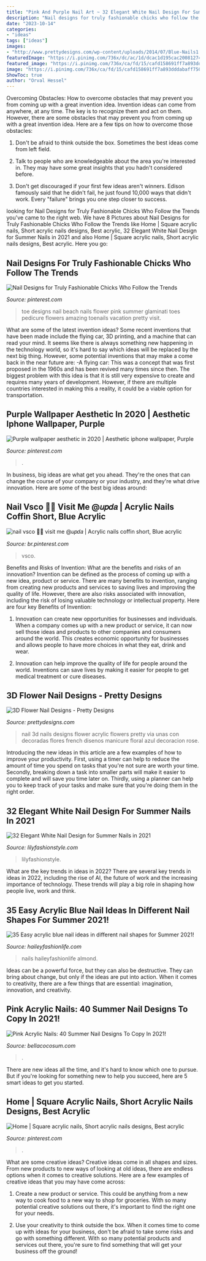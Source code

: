 ```yaml
---
title: "Pink And Purple Nail Art ~ 32 Elegant White Nail Design For Summer Nails In 2021"
description: "Nail designs for truly fashionable chicks who follow the trends"
date: "2023-10-14"
categories:
- "ideas"
tags: ["ideas"]
images:
- "http://www.prettydesigns.com/wp-content/uploads/2014/07/Blue-Nails1.jpg"
featuredImage: "https://i.pinimg.com/736x/dc/ac/1d/dcac1d195cac2008127449ea61860124.jpg"
featured_image: "https://i.pinimg.com/736x/ca/fd/15/cafd158691ff7a893dddabaff750315a.jpg"
image: "https://i.pinimg.com/736x/ca/fd/15/cafd158691ff7a893dddabaff750315a.jpg"
ShowToc: true
author: "Orval Hessel"
---
```



Overcoming Obstacles: How to overcome obstacles that may prevent you from coming up with a great invention idea.
Invention ideas can come from anywhere, at any time. The key is to recognize them and act on them. However, there are some obstacles that may prevent you from coming up with a great invention idea. Here are a few tips on how to overcome those obstacles:
1) Don't be afraid to think outside the box. Sometimes the best ideas come from left field.

2) Talk to people who are knowledgeable about the area you're interested in. They may have some great insights that you hadn't considered before.

3) Don't get discouraged if your first few ideas aren't winners. Edison famously said that he didn't fail, he just found 10,000 ways that didn't work. Every "failure" brings you one step closer to success.

	

		
looking for Nail Designs for Truly Fashionable Chicks Who Follow the Trends you've came to the right web. We have 8 Pictures about Nail Designs for Truly Fashionable Chicks Who Follow the Trends like Home | Square acrylic nails, Short acrylic nails designs, Best acrylic, 32 Elegant White Nail Design for Summer Nails in 2021 and also Home | Square acrylic nails, Short acrylic nails designs, Best acrylic. Here you go:
		
    
## Nail Designs For Truly Fashionable Chicks Who Follow The Trends

<img loading=lazy src="https://i.pinimg.com/736x/2b/e1/0a/2be10a150134af56d2d55459f9c6dbb3.jpg" onerror="this.onerror=null;this.src='https://tse1.mm.bing.net/th?id=OIP.8IAjFxona_uFOMatkpQMdQHaLG&amp;pid=15.1';" alt="Nail Designs for Truly Fashionable Chicks Who Follow the Trends">

_Source: pinterest.com_

>toe designs nail beach nails flower pink summer glaminati toes pedicure flowers amazing toenails vacation pretty visit. 

	

What are some of the latest invention ideas?
Some recent inventions that have been made include the flying car, 3D printing, and a machine that can read your mind. It seems like there is always something new happening in the technology world, so it's hard to say which ideas will be replaced by the next big thing. However, some potential inventions that may make a come back in the near future are: 
-A flying car: This was a concept that was first proposed in the 1960s and has been revived many times since then. The biggest problem with this idea is that it is still very expensive to create and requires many years of development. However, if there are multiple countries interested in making this a reality, it could be a viable option for transportation.

    
## Purple Wallpaper Aesthetic In 2020 | Aesthetic Iphone Wallpaper, Purple

<img loading=lazy src="https://i.pinimg.com/736x/ca/fd/15/cafd158691ff7a893dddabaff750315a.jpg" onerror="this.onerror=null;this.src='https://tse2.mm.bing.net/th?id=OIP.vtz9kVZSUNwG3pZOaFYk3gHaOp&amp;pid=15.1';" alt="Purple wallpaper aesthetic in 2020 | Aesthetic iphone wallpaper, Purple">

_Source: pinterest.com_

>. 

	

In business, big ideas are what get you ahead. They're the ones that can change the course of your company or your industry, and they're what drive innovation. Here are some of the best big ideas around:

    
## Nail Vsco 🌊🐬 Visit Me @𝑢𝑝𝑑𝑎 | Acrylic Nails Coffin Short, Blue Acrylic

<img loading=lazy src="https://i.pinimg.com/736x/dc/ac/1d/dcac1d195cac2008127449ea61860124.jpg" onerror="this.onerror=null;this.src='https://tse4.mm.bing.net/th?id=OIP.OhecscnJMtZTixLvlDCZegHaL_&amp;pid=15.1';" alt="nail vsco 🌊🐬 visit me @𝑢𝑝𝑑𝑎 | Acrylic nails coffin short, Blue acrylic">

_Source: br.pinterest.com_

>vsco. 

	

Benefits and Risks of Invention: What are the benefits and risks of an innovation?
Invention can be defined as the process of coming up with a new idea, product or service. There are many benefits to invention, ranging from creating new products and services to saving lives and improving the quality of life. However, there are also risks associated with innovation, including the risk of losing valuable technology or intellectual property. Here are four key Benefits of Invention: 
1) Innovation can create new opportunities for businesses and individuals. When a company comes up with a new product or service, it can now sell those ideas and products to other companies and consumers around the world. This creates economic opportunity for businesses and allows people to have more choices in what they eat, drink and wear. 

2) Innovation can help improve the quality of life for people around the world. Inventions can save lives by making it easier for people to get medical treatment or cure diseases.

    
## 3D Flower Nail Designs - Pretty Designs

<img loading=lazy src="http://www.prettydesigns.com/wp-content/uploads/2014/07/Blue-Nails1.jpg" onerror="this.onerror=null;this.src='https://tse1.mm.bing.net/th?id=OIP.eZvL7tmTXA7OdjUkIRRcqAHaJ4&amp;pid=15.1';" alt="3D Flower Nail Designs - Pretty Designs">

_Source: prettydesigns.com_

>nail 3d nails designs flower acrylic flowers pretty via unas con decoradas flores french disenos manicure floral azul decoracion rose. 

	

Introducing the new ideas in this article are a few examples of how to improve your productivity. First, using a timer can help to reduce the amount of time you spend on tasks that you're not sure are worth your time. Secondly, breaking down a task into smaller parts will make it easier to complete and will save you time later on. Thirdly, using a planner can help you to keep track of your tasks and make sure that you're doing them in the right order.

    
## 32 Elegant White Nail Design For Summer Nails In 2021

<img loading=lazy src="https://lilyfashionstyle.com/wp-content/uploads/2021/05/24.jpg" onerror="this.onerror=null;this.src='https://tse4.mm.bing.net/th?id=OIP.Vm5MYud5A0Zo1BhzSnwx2AHaLH&amp;pid=15.1';" alt="32 Elegant White Nail Design for Summer Nails in 2021">

_Source: lilyfashionstyle.com_

>lilyfashionstyle. 

	

What are the key trends in ideas in 2022?
There are several key trends in ideas in 2022, including the rise of AI, the future of work and the increasing importance of technology. These trends will play a big role in shaping how people live, work and think.

    
## 35 Easy Acrylic Blue Nail Ideas In Different Nail Shapes For Summer 2021!

<img loading=lazy src="https://haileyfashionlife.com/wp-content/uploads/2021/04/30-5-683x1024.jpg" onerror="this.onerror=null;this.src='https://tse1.mm.bing.net/th?id=OIP.iUxT2lcxz1Bapu7-l2PNEwHaLG&amp;pid=15.1';" alt="35 Easy acrylic blue nail ideas in different nail shapes for Summer 2021!">

_Source: haileyfashionlife.com_

>nails haileyfashionlife almond. 

	

Ideas can be a powerful force, but they can also be destructive. They can bring about change, but only if the ideas are put into action. When it comes to creativity, there are a few things that are essential: imagination, innovation, and creativity.

    
## Pink Acrylic Nails: 40 Summer Nail Designs To Copy In 2021!

<img loading=lazy src="https://bellacocosum.com/wp-content/uploads/2021/05/18-20.jpg" onerror="this.onerror=null;this.src='https://tse4.mm.bing.net/th?id=OIP.cU4swyteFbULyAJBzw2A7QHaLH&amp;pid=15.1';" alt="Pink Acrylic Nails: 40 Summer Nail Designs To Copy In 2021!">

_Source: bellacocosum.com_

>. 

	

There are new ideas all the time, and it's hard to know which one to pursue. But if you're looking for something new to help you succeed, here are 5 smart ideas to get you started.

    
## Home | Square Acrylic Nails, Short Acrylic Nails Designs, Best Acrylic

<img loading=lazy src="https://i.pinimg.com/736x/40/c6/34/40c634c52f5c612883edba1a4ab9f8a6.jpg" onerror="this.onerror=null;this.src='https://tse2.mm.bing.net/th?id=OIP.ypyfC3rmc2a3dauJeHxsrAHaLg&amp;pid=15.1';" alt="Home | Square acrylic nails, Short acrylic nails designs, Best acrylic">

_Source: pinterest.com_

>. 

	

What are some creative ideas?
Creative ideas come in all shapes and sizes. From new products to new ways of looking at old ideas, there are endless options when it comes to creative solutions. Here are a few examples of creative ideas that you may have come across: 
1. Create a new product or service. This could be anything from a new way to cook food to a new way to shop for groceries. With so many potential creative solutions out there, it's important to find the right one for your needs. 

2. Use your creativity to think outside the box. When it comes time to come up with ideas for your business, don't be afraid to take some risks and go with something different. With so many potential products and services out there, you're sure to find something that will get your business off the ground! 



